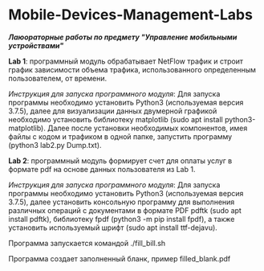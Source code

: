 # Mobile-Devices-Management-Labs

***Лаюораторные работы по предмету "Управление мобильными устройствами"***

**Lab 1**: программный модуль обрабатывает NetFlow трафик и строит график зависимости объема трафика, использованного определенным пользователем, от времени. 

*Инструкция для запуска программного модуля*: Для запуска программы необходимо установить Python3 (используемая версия 3.7.5), далее для визуализации данных двумерной графикой необходимо установить библиотеку matplotlib (sudo apt install python3-matplotlib). Далее после установки необходимых компонентов, имея файлы с кодом и трафиком в одной папке, запустить программу (python3 lab2.py Dump.txt).

**Lab 2**: программный модуль формирует счет для оплаты услуг в формате pdf на основе данных пользователя из Lab 1.

*Инструкция для запуска программного модуля*: Для запуска программы необходимо установить Python3 (используемая версия 3.7.5), далее установить консольную программу для выполнения различных операций с документами в формате PDF pdftk (sudo apt install pdftk), библиотеку fpdf (python3 -m pip install fpdf), а также установить используемый шрифт (sudo apt install ttf-dejavu).

Программа запускается командой ./fill_bill.sh

Программа создает заполненный бланк, пример filled_blank.pdf
